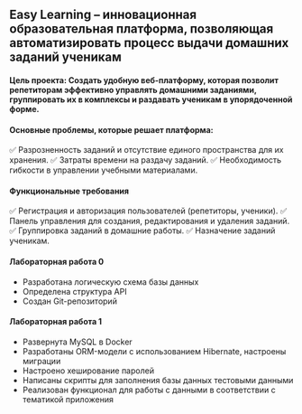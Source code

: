 ## Easy Learning – инновационная образовательная платформа, позволяющая автоматизировать процесс выдачи домашних заданий ученикам
#### Цель проекта: Создать удобную веб-платформу, которая позволит репетиторам эффективно управлять домашними заданиями, группировать их в комплексы и раздавать ученикам в упорядоченной форме. 

#### Основные проблемы, которые решает платформа:
✅ Разрозненность заданий и отсутствие единого пространства для их хранения.
✅ Затраты времени на раздачу заданий.
✅ Необходимость гибкости в управлении учебными материалами.

#### Функциональные требования
✅ Регистрация и авторизация пользователей (репетиторы, ученики).
✅ Панель управления для создания, редактирования и удаления заданий.
✅ Группировка заданий в домашние работы.
✅ Назначение заданий ученикам.

#### Лабораторная работа 0 
- Разработана логическую схема базы данных
- Определена структура API
- Создан Git-репозиторий
  
#### Лабораторная работа 1
- Развернута MySQL в Docker
- Разработаны ORM-модели с использованием Hibernate, настроены миграции
- Настроено хеширование паролей
- Написаны скрипты для заполнения базы данных тестовыми данными
- Реализован функционал для работы с данными в соответствии с тематикой приложения
